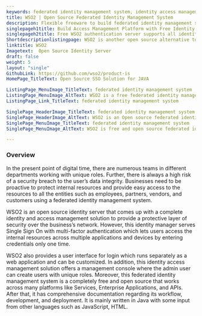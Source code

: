 ```yaml
---
keywords: federated identity management system, identity access management solution, identity manager, access management platform, authentication server
title: WSO2 | Open Source Federated Identity Management System
description: Flexible freeware to build federated identity management system for the business to federate identities based on open standards such as OIDC and WS-Federation.
singlepageh1title: Build Access Management Platform with Free Identity Server
singlepageh2title: Free WSO2 authentication server ​supports all identity standards to provide authentication and expose APIs to integrate with user databases to manage identities.
Shortdescriptionlistingpage: WSO2 is another open source alternative to provide customer identity and access management system. It acts as a protective layer of security over the business’s network by using web services security technologies.
linktitle: WSO2
Imagetext:  Open Source Identity Server
draft: false
weight: 5
layout: "single"
GithubLink: https://github.com/wso2/product-is
HomePage_TitleText: Open Source SSO Solution for JAVA

ListingPage_MenuImage_TitleText: federated identity management system
ListingPage_MenuImage_AltText: WSO2 is a free federated identity management system
ListingPage_Link_TitleText: federated identity management system

SinglePage_HeaderImage_TitleText: federated identity management system
SinglePage_HeaderImage_AltText: WSO2 is an Open source federated identity management system
SinglePage_MenuImage_TitleText: federated identity management system
SinglePage_MenuImage_AltText: WSO2 is free and open source federated identity management system

---
```

### **Overview**
In the present point of digital time, there are numerous teams in different departments working with unique roles. Further, there is always a high risk of a security breach to the user’s data integrity. Businesses need to be proactive to protect internal resources and provide easy access to the resources to all the entities such as employees, partners, vendors, and customers using a federated identity management system.

WSO2 is an open source identity server that comes up with a complete identity and access management solution to provide a protective layer of security over the business’s network. However, this identity manager serves Single Sign On with multi-factor authentication which lets users access the internal resources across multiple applications and devices by entering credentials only one time.

WSO2 also provides a user interface for login which runs separately as a web application and can be customized. In addition, this identity access management solution offers a management console where the admin user can create users with unique roles. Moreover, this federated identity management system is a completely free and open source that works across many platforms like Services, Enterprise Applications, and APIs. After that, it has comprehensive documentation regarding its workflow, development, and deployment. It is mainly written in Java with some input from other languages such as JavaScript, HTML.
